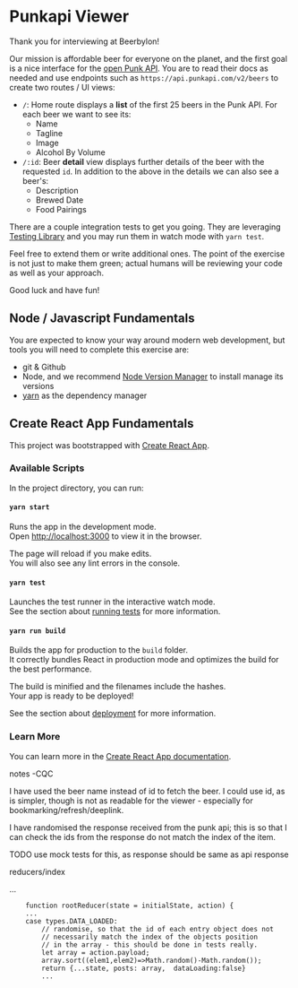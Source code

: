 # Punkapi Viewer

Thank you for interviewing at Beerbylon!

Our mission is affordable beer for everyone on the planet, and the first goal is a nice interface for the [open Punk API]. You are to read their docs as needed and use endpoints such as `https://api.punkapi.com/v2/beers` to create two routes / UI views:

- `/`: Home route displays a **list** of the first 25 beers in the Punk API. For each beer we want to see its:
  - Name
  - Tagline
  - Image
  - Alcohol By Volume
- `/:id`: Beer **detail** view displays further details of the beer with the requested `id`. In addition to the above in the details we can also see a beer's:
  - Description
  - Brewed Date
  - Food Pairings

There are a couple integration tests to get you going. They are leveraging [Testing Library] and you may run them in watch mode with `yarn test`.

Feel free to extend them or write additional ones. The point of the exercise is not just to make them green; actual humans will be reviewing your code as well as your approach.

Good luck and have fun!

[open punk api]: https://punkapi.com/documentation/v2 'According to science, alcohol is a solution'
[testing library]: https://testing-library.com/docs/react-testing-library/intro 'Simple and complete testing utilities that encourage good testing practices'

## Node / Javascript Fundamentals

You are expected to know your way around modern web development, but tools you will need to complete this exercise are:

- git & Github
- Node, and we recommend [Node Version Manager] to install manage its versions
- [yarn] as the dependency manager

[node version manager]: https://github.com/nvm-sh/nvm 'POSIX-compliant bash script to manage multiple active node.js versions'
[yarn]: https://yarnpkg.com/lang/en/ 'fast, reliable, and secure dependency management'

## Create React App Fundamentals

This project was bootstrapped with [Create React App](https://github.com/facebook/create-react-app).

### Available Scripts

In the project directory, you can run:

#### `yarn start`

Runs the app in the development mode.<br>
Open [http://localhost:3000](http://localhost:3000) to view it in the browser.

The page will reload if you make edits.<br>
You will also see any lint errors in the console.

#### `yarn test`

Launches the test runner in the interactive watch mode.<br>
See the section about [running tests](https://facebook.github.io/create-react-app/docs/running-tests) for more information.

#### `yarn run build`

Builds the app for production to the `build` folder.<br>
It correctly bundles React in production mode and optimizes the build for the best performance.

The build is minified and the filenames include the hashes.<br>
Your app is ready to be deployed!

See the section about [deployment](https://facebook.github.io/create-react-app/docs/deployment) for more information.

### Learn More

You can learn more in the [Create React App documentation](https://facebook.github.io/create-react-app/docs/getting-started).


notes -CQC

I have used the beer name instead of id to fetch the beer.
I could use id, as is simpler, though is not as readable for the viewer -
especially for bookmarking/refresh/deeplink.

I have randomised the response received from the punk api; 
this is so that I can check the ids from the response do not
match the index of the item.

TODO use mock tests for this, as response should be same as 
api response 

reducers/index
        

...

        function rootReducer(state = initialState, action) {
        ...
        case types.DATA_LOADED:
            // randomise, so that the id of each entry object does not
            // necessarily match the index of the objects position
            // in the array - this should be done in tests really.
            let array = action.payload;
            array.sort((elem1,elem2)=>Math.random()-Math.random());
            return {...state, posts: array,  dataLoading:false}
            ...
            


